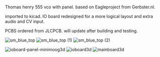 Thomas henry 555 vco with panel. based on Eagleproject from Gerbster.nl.

imported to kicad. IO board redesigned for a more logical layout and extra audio and CV input.

PCBS ordered from JLCPCB. will update after building and testing.


![sm_blue_top](https://github.com/user-attachments/assets/9d8d4f4b-0f79-4518-bdce-60f33309dfe8)
![sm_blue_top (1)](https://github.com/user-attachments/assets/1b1388f8-6326-4920-9020-27721c9210e9)
![sm_blue_top (2)](https://github.com/user-attachments/assets/c6703ebe-445b-4c14-a1d6-7d133a2a13b7)


![ioboard-panel-minimoog3d](https://github.com/user-attachments/assets/da7a1e6e-2c06-460a-8cc4-a9c38d96b05b)
![ioboard3d](https://github.com/user-attachments/assets/a00d3e05-d728-4b9f-b8ec-c92343ec2e47)
![mainboard3d](https://github.com/user-attachments/assets/99845ee8-bc38-46b7-8381-2188aeab0f82)


